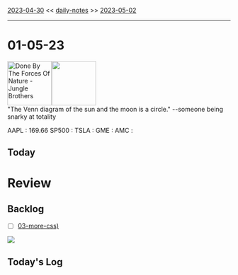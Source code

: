 [2023-04-30](daily_notes/2023-04-30) << [daily-notes](notes/daily-notes.md) >> [2023-05-02](daily_notes/2023-05-02)

---
# 01-05-23
<a href='spotify:album:5FCNQAQLw46CKYbv0n2H6V'><img src='https://i.scdn.co/image/ad194d3307aaa4b41c57c99902a04e4d180984de' alt='Done By The Forces Of Nature - Jungle Brothers' height=100></a><img src='https://imgs.xkcd.com/comics/overlapping_circles.png' height=100>
<br>"The Venn diagram of the sun and the moon is a circle." --someone being snarky at totality

AAPL : 169.66 
SP500 : 
TSLA :
GME :
AMC :

## Today



# Review


## Backlog
- [ ] [03-more-css)](notes/03-more-css.md)

![](https://i.imgur.com/N8S8mAZ.png)
## Today's Log
